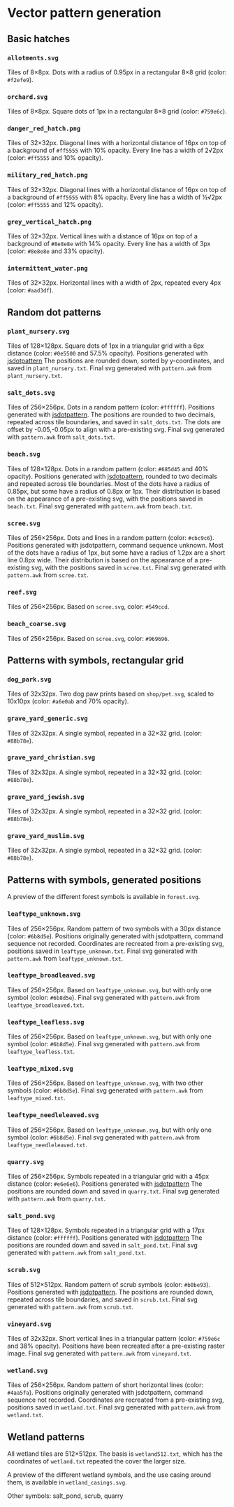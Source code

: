 # Vector pattern generation


## Basic hatches

### `allotments.svg`
Tiles of 8×8px.
Dots with a radius of 0.95px in a rectangular 8×8 grid (color: `#f2efe9`).

### `orchard.svg`
Tiles of 8×8px.
Square dots of 1px in a rectangular 8×8 grid (color: `#759e6c`).

### `danger_red_hatch.png`
Tiles of 32×32px.
Diagonal lines with a horizontal distance of 16px on top of a background of `#ff5555` with 10% opacity.
Every line has a width of 2√2px (color: `#ff5555` and 10% opacity).

### `military_red_hatch.png`
Tiles of 32×32px.
Diagonal lines with a horizontal distance of 16px on top of a background of `#ff5555` with 8% opacity.
Every line has a width of ½√2px (color: `#ff5555` and 12% opacity).

### `grey_vertical_hatch.png`
Tiles of 32×32px.
Vertical lines with a distance of 16px on top of a background of `#8e8e8e` with 14% opacity.
Every line has a width of 3px (color: `#8e8e8e` and 33% opacity).

### `intermittent_water.png`
Tiles of 32×32px.
Horizontal lines with a width of 2px, repeated every 4px (color: `#aad3df`).


## Random dot patterns

### `plant_nursery.svg`
Tiles of 128×128px.
Square dots of 1px in a triangular grid with a 6px distance (color: `#0e5500` and 57.5% opacity).
Positions generated with [jsdotpattern](http://www.imagico.de/map/jsdotpattern.php#x,128,jdp32360;gv,6,32,32;rd,1,0,0,pixel,0.125,4,4,0,jdp23814,749d6c,aedea3;)
The positions are rounded down, sorted by y-coordinates, and saved in `plant_nursery.txt`.
Final svg generated with `pattern.awk` from `plant_nursery.txt`.

### `salt_dots.svg`
Tiles of 256×256px.
Dots in a random pattern (color: `#ffffff`).
Positions generated with [jsdotpattern](http://www.imagico.de/map/jsdotpattern.php#x,256,jdp68152;g,5,32,32;rx,25,2,32,32;rx,25,2,32,32;rx,25,2,32,32;rd,0,0,0,dot,0.125,10,9,0,jdp48264,ffffff,cdebb0;).
The positions are rounded to two decimals, repeated across tile boundaries, and saved in `salt_dots.txt`.
The dots are offset by -0.05,-0.05px to align with a pre-existing svg.
Final svg generated with `pattern.awk` from `salt_dots.txt`.

### `beach.svg`
Tiles of 128×128px.
Dots in a random pattern (color: `#685d45` and 40% opacity).
Positions generated with [jsdotpattern](http://www.imagico.de/map/jsdotpattern.php#x,128,jdp59980;g,2.25,16,16;rx,250,2,8,8;rx,250,2,8,8;s,jdp58799;s,jdp49103;rx,250,2,8,8;rd,0,0,1,scree,0.1,5,10,0,jdp31724,dbb677,fff1ba;), rounded to two decimals and repeated across tile boundaries.
Most of the dots have a radius of 0.85px, but some have a radius of 0.8px or 1px.
Their distribution is based on the appearance of a pre-existing svg, with the positions saved in `beach.txt`.
Final svg generated with `pattern.awk` from `beach.txt`.

### `scree.svg`
Tiles of 256×256px.
Dots and lines in a random pattern (color: `#cbc9c6`).
Positions generated with jsdotpattern, command sequence unknown.
Most of the dots have a radius of 1px, but some have a radius of 1.2px are a short line 0.8px wide.
Their distribution is based on the appearance of a pre-existing svg, with the positions saved in `scree.txt`.
Final svg generated with `pattern.awk` from `scree.txt`.

### `reef.svg`
Tiles of 256×256px.
Based on `scree.svg`, color: `#549ccd`.

### `beach_coarse.svg`
Tiles of 256×256px.
Based on `scree.svg`, color: `#969696`.


## Patterns with symbols, rectangular grid

### `dog_park.svg`
Tiles of 32x32px.
Two dog paw prints based on `shop/pet.svg`, scaled to 10x10px (color: `#a6e0ab` and 70% opacity).

### `grave_yard_generic.svg`
Tiles of 32x32px.
A single symbol, repeated in a 32×32 grid. (color: `#88b78e`).

### `grave_yard_christian.svg`
Tiles of 32x32px.
A single symbol, repeated in a 32×32 grid. (color: `#88b78e`).

### `grave_yard_jewish.svg`
Tiles of 32x32px.
A single symbol, repeated in a 32×32 grid. (color: `#88b78e`).

### `grave_yard_muslim.svg`
Tiles of 32x32px.
A single symbol, repeated in a 32×32 grid. (color: `#88b78e`).


## Patterns with symbols, generated positions

A preview of the different forest symbols is available in `forest.svg`.

### `leaftype_unknown.svg`
Tiles of 256×256px.
Random pattern of two symbols with a 30px distance (color: `#6b8d5e`).
Positions originally generated with jsdotpattern, command sequence not recorded.
Coordinates are recreated from a pre-existing svg, positions saved in `leaftype_unknown.txt`.
Final svg generated with `pattern.awk` from `leaftype_unknown.txt`.

### `leaftype_broadleaved.svg`
Tiles of 256×256px.
Based on `leaftype_unknown.svg`, but with only one symbol (color: `#6b8d5e`).
Final svg generated with `pattern.awk` from `leaftype_broadleaved.txt`.

### `leaftype_leafless.svg`
Tiles of 256×256px.
Based on `leaftype_unknown.svg`, but with only one symbol (color: `#6b8d5e`).
Final svg generated with `pattern.awk` from `leaftype_leafless.txt`.

### `leaftype_mixed.svg`
Tiles of 256×256px.
Based on `leaftype_unknown.svg`, with two other symbols (color: `#6b8d5e`).
Final svg generated with `pattern.awk` from `leaftype_mixed.txt`.

### `leaftype_needleleaved.svg`
Tiles of 256×256px.
Based on `leaftype_unknown.svg`, but with only one symbol (color: `#6b8d5e`).
Final svg generated with `pattern.awk` from `leaftype_needleleaved.txt`.

### `quarry.svg`
Tiles of 256×256px.
Symbols repeated in a triangular grid with a 45px distance (color: `#e6e6e6`).
Positions generated with [jsdotpattern](http://www.imagico.de/map/jsdotpattern.php#x,128,jdp32360;gv,6,32,32;rd,1,0,0,pixel,0.125,4,4,0,jdp23814,749d6c,aedea3;)
The positions are rounded down and saved in `quarry.txt`.
Final svg generated with `pattern.awk` from `quarry.txt`.

### `salt_pond.svg`
Tiles of 128×128px.
Symbols repeated in a triangular grid with a 17px distance (color: `#ffffff`).
Positions generated with [jsdotpattern](http://www.imagico.de/map/jsdotpattern.php#x,128,jdp58391;gv,17,32,32;)
The positions are rounded down and saved in `salt_pond.txt`.
Final svg generated with `pattern.awk` from `salt_pond.txt`.

### `scrub.svg`
Tiles of 512×512px.
Random pattern of scrub symbols (color: `#b0be93`).
Positions generated with [jsdotpattern](http://www.imagico.de/map/jsdotpattern.php#x,512,jdp60679;g,24,64,64;rx,25,2,64,64;rx,25,2,64,64;rx,25,2,64,64;rx,25,2,64,64;rd,1,1,0,scrub2,1,5,5,0,jdp97432,b0be93,c8d7ab;).
The positions are rounded down, repeated across tile boundaries, and saved in `scrub.txt`.
Final svg generated with `pattern.awk` from `scrub.txt`.

### `vineyard.svg`
Tiles of 32x32px.
Short vertical lines in a triangular pattern (color: `#759e6c` and 38% opacity).
Positions have been recreated after a pre-existing raster image.
Final svg generated with `pattern.awk` from `vineyard.txt`.

### `wetland.svg`
Tiles of 256×256px.
Random pattern of short horizontal lines (color: `#4aa5fa`).
Positions originally generated with jsdotpattern, command sequence not recorded.
Coordinates are recreated from a pre-existing svg, positions saved in `wetland.txt`.
Final svg generated with `pattern.awk` from `wetland.txt`.


## Wetland patterns

All wetland tiles are 512×512px. The basis is `wetland512.txt`, which has the coordinates of `wetland.txt` repeated the cover the larger size.

A preview of the different wetland symbols, and the use casing around them, is available in `wetland_casings.svg`.



Other symbols: salt_pond, scrub, quarry

